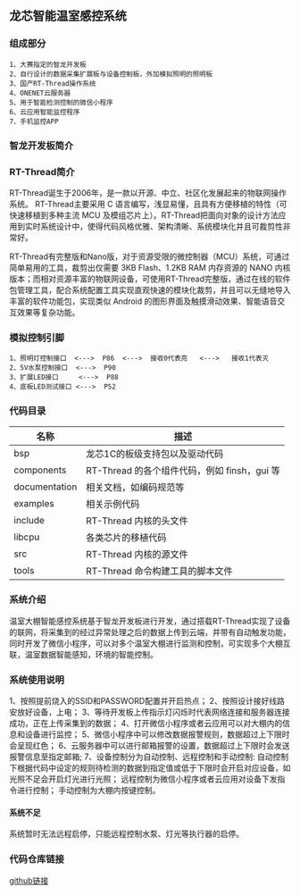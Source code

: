 <!--
 * @filename: README.md
 * @Descripttion: 
 * @version: V1.0
 * @Author: Bi Jiaqin
 * @Date: 2020-10-13 13:18:21
 * @LastEditors: Bi Jiaqin
 * @LastEditTime: 2020-11-12 10:31:10
-->
## 龙芯智能温室感控系统

### 组成部分
    1、大赛指定的智龙开发板
    2、自行设计的数据采集扩展板与设备控制板，外加模拟照明的照明板
    3、国产RT-Thread操作系统
    4、ONENET云服务器
    5、用于智能检测控制的微信小程序
    6、云应用智能监控程序
    7、手机监控APP

### 智龙开发板简介


### RT-Thread简介
RT-Thread诞生于2006年，是一款以开源、中立、社区化发展起来的物联网操作系统。
RT-Thread主要采用 C 语言编写，浅显易懂，且具有方便移植的特性（可快速移植到多种主流 MCU 及模组芯片上）。RT-Thread把面向对象的设计方法应用到实时系统设计中，使得代码风格优雅、架构清晰、系统模块化并且可裁剪性非常好。

RT-Thread有完整版和Nano版，对于资源受限的微控制器（MCU）系统，可通过简单易用的工具，裁剪出仅需要 3KB Flash、1.2KB RAM 内存资源的 NANO 内核版本；而相对资源丰富的物联网设备，可使用RT-Thread完整版，通过在线的软件包管理工具，配合系统配置工具实现直观快速的模块化裁剪，并且可以无缝地导入丰富的软件功能包，实现类似 Android 的图形界面及触摸滑动效果、智能语音交互效果等复杂功能。


### 模拟控制引脚
    1、照明灯控制接口  <--->  P86  <--->  接收0代表亮   <--->   接收1代表灭
    2、5V水泵控制接口  <--->  P90
    3、扩展LED接口     <--->  P88
    4、底板LED测试接口 <--->  P52

### 代码目录

| 名称          | 描述                                                    |
| ------------- | ------------------------------------------------------ |
| bsp           | 龙芯1C的板级支持包以及驱动代码                           |
| components    | RT-Thread 的各个组件代码，例如 finsh，gui 等             |
| documentation | 相关文档，如编码规范等                                   |
| examples      | 相关示例代码                                            |
| include       | RT-Thread 内核的头文件                                  |
| libcpu        | 各类芯片的移植代码                                       |
| src           | RT-Thread 内核的源文件                                  |
| tools         | RT-Thread 命令构建工具的脚本文件                         |

### 系统介绍
温室大棚智能感控系统基于智龙开发板进行开发，通过搭载RT-Thread实现了设备的联网，将采集到的经过异常处理之后的数据上传到云端，并带有自动触发功能，同时开发了微信小程序，可以对多个温室大棚进行监测和控制，可实现多个大棚互联，温室数据智能感知，环境的智能控制。

### 系统使用说明
1、按照提前烧入的SSID和PASSWORD配置并开启热点；
2、按照设计接好线路安放好设备，上电；
3、等待开发板上传指示灯闪烁时代表网络连接和服务器连接成功，正在上传采集到的数据；
4、打开微信小程序或者云应用可以对大棚内的信息和设备进行监控；
5、微信小程序中可以修改数据报警规则，数据超过上下限时会呈现红色；
6、云服务器中可以进行邮箱报警的设置，数据超过上下限时会发送报警信息至指定邮箱;
7、设备控制分为自动控制、远程控制和手动控制:
   自动控制下根据代码中设定的规则待检测的数据到指定值或低于下限时会开启对应设备，如光照不足会开启灯光进行光照；
   远程控制为微信小程序或者云应用对设备下发指令进行控制；
   手动控制为大棚内按键控制。


#### 系统不足
系统暂时无法远程启停，只能远程控制水泵、灯光等执行器的启停。

### 代码仓库链接
[github链接](https://github.com/jiaqinbi/2020-Loongson-Greenhouse-Control)

